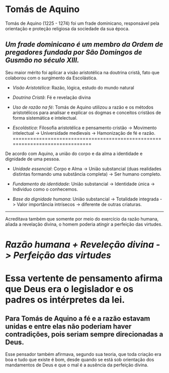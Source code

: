 # Tomás de Aquino

Tomás de Aquino (1225 - 1274) foi um frade dominicano, responsável pela orientação e proteção religiosa da sociedade da sua época. 

*Um frade dominicano é um membro da Ordem de pregadores fundada por São Domingos de Gusmão no século XIII.*
------------------------------------------------------------------------------

Seu maior mérito foi aplicar a visão aristotélica na doutrina cristã, fato que colaborou com o surgimento da Escolástica.

- *Visão Aristotélica*: Razão, lógica, estudo do mundo natural

- *Doutrina Cristã*: Fé e revelação divina

- *Uso de razão na fé*: Tomás de Aquino utilizou a razão e os métodos aristotélicos para analisar e explicar os dogmas e conceitos cristãos de forma sistemática e intelectual.

- *Escolástica*: Filosofia aristotélica e pensamento cristão -> Movimento intelectual -> Universidade medievais -> Hamonização de fé e razão.
==============================================================================

De acordo com Aquino, a união do corpo e da alma a identidade e dignidade de uma pessoa.

- *Unidade essencial*: Corpo e Alma -> União substancial (duas realidades distintas formando uma substância completa) -> Ser humano completo.

- *Fundamento da identidade*: União substancial -> Identidade única -> Individuo como o conhecemos.

- *Base da dignidade humana*: União substancial -> Totalidade integrada -> Valor importância intrísecos -> diferente de outras criaturas.
------------------------------------------------------------------------------

Acreditava também que somente por meio do exercício da razão humana, aliada a revelação divina, o homem poderia atingir a perfeição das virtudes.

*Razão humana + Reveleção divina -> Perfeição das virtudes*
==============================================================================

Essa vertente de pensamento afirma que Deus era o legislador e os padres os intérpretes da lei.
==============================================================================

Para Tomás de Aquino a fé e a razão estavam unidas e entre elas não poderiam haver contradições, pois seriam sempre direcionadas a Deus.
------------------------------------------------------------------------------

Esse pensador também afirmava, segundo sua teoria, que toda criação era boa e tudo que existe é bom, desde quando se está sob orientação dos mandamentos de Deus e que o mal é a ausência da perfeição divina.
